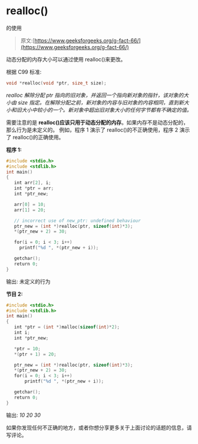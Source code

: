 # realloc()

的使用

> 原文:[https://www.geeksforgeeks.org/g-fact-66/](https://www.geeksforgeeks.org/g-fact-66/)

动态分配的内存大小可以通过使用 realloc()来更改。

根据 C99 标准:

```cpp
void *realloc(void *ptr, size_t size);
```

*realloc 解除分配 ptr 指向的旧对象，并返回一个指向新对象的指针，该对象的大小由 size 指定。在解除分配之前，新对象的内容与旧对象的内容相同，直到新大小和旧大小中较小的一个。新对象中超出旧对象大小的任何字节都有不确定的值。* 

需要注意的是 **realloc()应该只用于动态分配的内存**。如果内存不是动态分配的，那么行为是未定义的。
例如，程序 1 演示了 realloc()的不正确使用，程序 2 演示了 realloc()的正确使用。

**程序 1:**

```cpp
#include <stdio.h>
#include <stdlib.h>
int main()
{
   int arr[2], i;
   int *ptr = arr;
   int *ptr_new;

   arr[0] = 10; 
   arr[1] = 20;      

   // incorrect use of new_ptr: undefined behaviour
   ptr_new = (int *)realloc(ptr, sizeof(int)*3);
   *(ptr_new + 2) = 30;

   for(i = 0; i < 3; i++)
     printf("%d ", *(ptr_new + i));

   getchar();
   return 0;
}
```

输出:
未定义的行为

 **节目 2:**

```cpp
#include <stdio.h>
#include <stdlib.h>
int main()
{
   int *ptr = (int *)malloc(sizeof(int)*2);
   int i;
   int *ptr_new;

   *ptr = 10; 
   *(ptr + 1) = 20;

   ptr_new = (int *)realloc(ptr, sizeof(int)*3);
   *(ptr_new + 2) = 30;
   for(i = 0; i < 3; i++)
       printf("%d ", *(ptr_new + i));

   getchar();
   return 0;
}
```

输出:
*10 20 30*

如果你发现任何不正确的地方，或者你想分享更多关于上面讨论的话题的信息，请写评论。